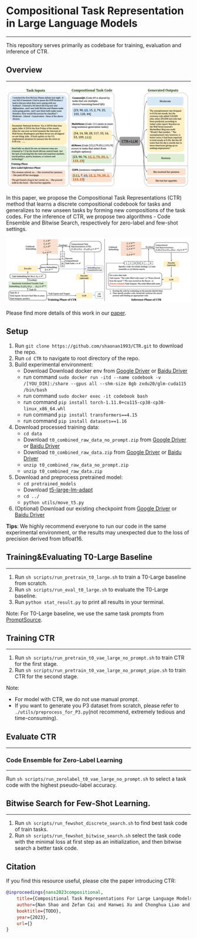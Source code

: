 # Compositional Task Representation in Large Language Models
___

This repository serves primarily as codebase for training, evaluation and inference of CTR.

## Overview
___

![model_architecture](figure/CTR.png)

In this paper, we propose the Compositional Task Representations (CTR) method that learns a discrete compositional codebook for tasks and generalizes to new unseen tasks by forming new compositions of the task codes. 
For the inference of CTR, we propose two algorithms - Code Ensemble and Bitwise Search, respectively for zero-label and few-shot settings.

![model_architecture](figure/model_architecture.png)

Please find more details of this work in our [paper](TODO).

## Setup

1. Run `git clone https://github.com/shaonan1993/CTR.git` to download the repo.
2. Run `cd CTR` to navigate to root directory of the repo.
3. Build experimental environment:
   * Download Download docker env from [Google Driver](https://drive.google.com/file/d/1GFYZ5psHSGI0XilTOvORa21cQhCcLgwq/view?usp=share_link) or [Baidu Driver](https://pan.baidu.com/s/1tmQ1Ya7gArTvvHiuvhBjXQ?pwd=7es2)
   * run command `sudo docker run -itd --name codebook -v /[YOU_DIR]:/share --gpus all --shm-size 8gb zxdu20/glm-cuda115 /bin/bash`
   * run command `sudo docker exec -it codebook bash`
   * run command `pip install torch-1.11.0+cu115-cp38-cp38-linux_x86_64.whl`
   * run command `pip install transformers==4.15`
   * run command `pip install datasets==1.16`
4. Download processed training data:
   * `cd data`
   * Download `t0_combined_raw_data_no_prompt.zip` from [Google Driver](https://drive.google.com/file/d/1-AP8SseDpH1XaHilSIqjlxT8Kz6dSJT7/view?usp=share_link) or [Baidu Driver](https://pan.baidu.com/s/1cC9_lnYUn1_-9q8eNtvCZQ?pwd=6hbh)
   * Download `t0_combined_raw_data.zip` from [Google Driver](https://drive.google.com/file/d/1NF930SPKTN6MxikBlBBmXzz75dWsdaO0/view?usp=share_link) or [Baidu Driver](https://pan.baidu.com/s/14BF4hc97RvI5NLa_vEvrMA?pwd=w2tj)
   * `unzip t0_combined_raw_data_no_prompt.zip`
   * `unzip t0_combined_raw_data.zip`
5. Download and preprocess pretrained model:
   * `cd pretrained_models`
   * Download [t5-large-lm-adapt](https://huggingface.co/google/t5-large-lm-adapt)
   * `cd ../`
   * `python utils/move_t5.py`
6. (Optional) Download our existing checkpoint from [Google Driver](https://drive.google.com/file/d/13NVoh7SKDrLb8JjsDpwN0JmyzvbLM8iB/view?usp=share_link) or [Baidu Driver](https://pan.baidu.com/s/11YAhF8WZPkKSZTex7eKDPw?pwd=2tjf)

**Tips**: We highly recommend everyone to run our code in the same experimental environment, or the results may unexpected due to the loss of precision derived from bfloat16.

## Training&Evaluating T0-Large Baseline
___

1. Run `sh scripts/run_pretrain_t0_large.sh` to train a T0-Large baseline from scratch.
2. Run `sh scripts/run_eval_t0_large.sh` to evaluate the T0-Large baseline.
3. Run `python stat_result.py` to print all results in your terminal.


Note: For T0-Large baseline, we use the same task prompts from [PromptSource](https://github.com/bigscience-workshop/promptsource).

## Training CTR
___

1. Run `sh scripts/run_pretrain_t0_vae_large_no_prompt.sh` to train CTR for the first stage.
2. Run `sh scripts/run_pretrain_t0_vae_large_no_prompt_pipe.sh`  to train CTR for the second stage.

Note: 
* For model with CTR, we do not use manual prompt.
* If you want to generate you P3 dataset from scratch, please refer to `./utils/preprocess_for_P3.py`(not recommend, extremely tedious and time-consuming).

## Evaluate CTR
___
### Code Ensemble for Zero-Label Learning
___

Run `sh scripts/run_zerolabel_t0_vae_large_no_prompt.sh` to select a task code with the highest pseudo-label accuracy.

## Bitwise Search for Few-Shot Learning.
___

1. Run `sh scripts/run_fewshot_discrete_search.sh` to find best task code of train tasks.
2. Run `sh scripts/run_fewshot_bitwise_search.sh` select the task code with the minimal loss at first step as an initialization, and then bitwise search a better task code.


## Citation

If you find this resource useful, please cite the paper introducing CTR:

```bibtex
@inproceedings{nans2023compositional,
    title={Compositional Task Representations For Large Language Models},
    author={Nan Shao and Zefan Cai and Hanwei Xu and Chonghua Liao and Yanan Zheng and Zhilin Yang},
    booktitle={TODO},
    year={2023},
    url={}
}
```
